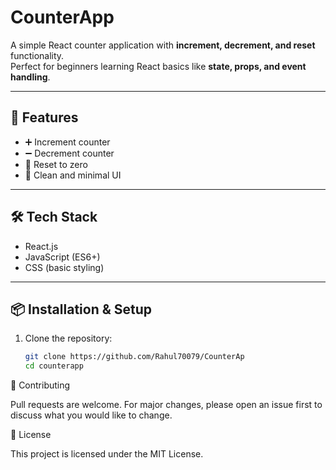 # CounterApp

A simple React counter application with **increment, decrement, and reset** functionality.  
Perfect for beginners learning React basics like **state, props, and event handling**.

---

## 🚀 Features
- ➕ Increment counter  
- ➖ Decrement counter  
- 🔄 Reset to zero  
- 🎨 Clean and minimal UI  

---

## 🛠️ Tech Stack
- React.js  
- JavaScript (ES6+)  
- CSS (basic styling)  

---

## 📦 Installation & Setup

1. Clone the repository:
   ```bash
   git clone https://github.com/Rahul70079/CounterAp
   cd counterapp
🤝 Contributing

Pull requests are welcome. For major changes, please open an issue first
to discuss what you would like to change.

📜 License

This project is licensed under the MIT License.

